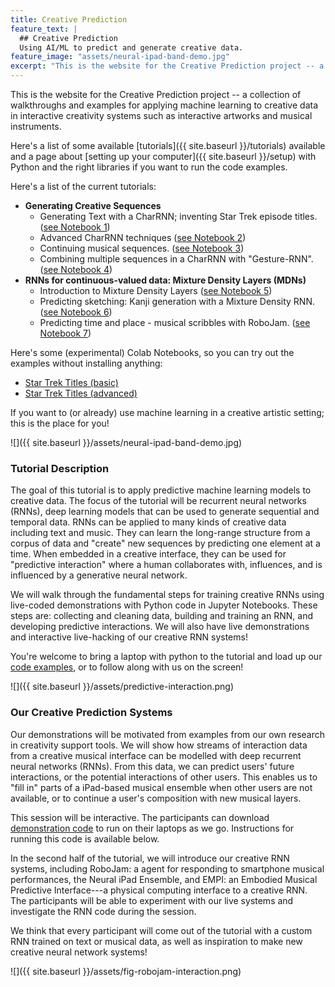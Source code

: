 ```yaml
---
title: Creative Prediction
feature_text: |
  ## Creative Prediction
  Using AI/ML to predict and generate creative data.
feature_image: "assets/neural-ipad-band-demo.jpg"
excerpt: "This is the website for the Creative Prediction project -- a collection of walkthroughs and examples for applying machine learning to creative data in interactive creativity systems such as interactive artworks and musical instruments."
---
```


This is the website for the Creative Prediction project -- a collection of walkthroughs and examples for applying machine learning to creative data in interactive creativity systems such as interactive artworks and musical instruments.

Here's a list of some available [tutorials]({{ site.baseurl }}/tutorials) available and a page about [setting up your computer]({{ site.baseurl }}/setup) with Python and the right libraries if you want to run the code examples.

Here's a list of the current tutorials:

- **Generating Creative Sequences**
    - Generating Text with a CharRNN; inventing Star Trek episode titles. ([see Notebook 1](https://github.com/cpmpercussion/creative-prediction/blob/master/notebooks/1-star-trek-titles-RNN-basic.ipynb))
    - Advanced CharRNN techniques ([see Notebook 2](https://github.com/cpmpercussion/creative-prediction/blob/master/notebooks/2-star-trek-titles-advanced.ipynb))
    - Continuing musical sequences. ([see Notebook 3](https://github.com/cpmpercussion/creative-prediction/blob/master/notebooks/3-zeldic-musical-RNN.ipynb))
    - Combining multiple sequences in a CharRNN with "Gesture-RNN". ([see Notebook 4](https://github.com/cpmpercussion/creative-prediction/blob/master/notebooks/4-gesture-rnn.ipynb))
- **RNNs for continuous-valued data: Mixture Density Layers (MDNs)**
    - Introduction to Mixture Density Layers ([see Notebook 5](https://github.com/cpmpercussion/creative-prediction/blob/master/notebooks/5-mdn-sine-prediction.ipynb))
    - Predicting sketching: Kanji generation with a Mixture Density RNN. ([see Notebook 6](https://github.com/cpmpercussion/creative-prediction/blob/master/notebooks/6-MDN-RNN-kanji-generation.ipynb))
    - Predicting time and place - musical scribbles with RoboJam. ([see Notebook 7](https://github.com/cpmpercussion/creative-prediction/blob/master/notebooks/7-MDN-Robojam-touch-generation.ipynb))

Here's some (experimental) Colab Notebooks, so you can try out the examples without installing anything:

- [Star Trek Titles (basic)](https://colab.research.google.com/drive/1msBQCXTL8xdzN4JANCytDY12vYU-q12O)
- [Star Trek Titles (advanced)](https://colab.research.google.com/drive/1JhL5iIcZuOFYeyhpEtwKI9P8ZgY6OWWF)

If you want to (or already) use machine learning in a creative artistic setting; this is the place for you!

![]({{ site.baseurl }}/assets/neural-ipad-band-demo.jpg)

### Tutorial Description

The goal of this tutorial is to apply predictive machine learning models to creative data. The focus of the tutorial will be recurrent neural networks (RNNs), deep learning models that can be used to generate sequential and temporal data. RNNs can be applied to many kinds of creative data including text and music. They can learn the long-range structure from a corpus of data and "create" new sequences by predicting one element at a time. When embedded in a creative interface, they can be used for "predictive interaction" where a human collaborates with, influences, and is influenced by a generative neural network.

We will walk through the fundamental steps for training creative RNNs using live-coded demonstrations with Python code in Jupyter Notebooks. These steps are: collecting and cleaning data, building and training an RNN, and developing predictive interactions. We will also have live demonstrations and interactive live-hacking of our creative RNN systems!

You're welcome to bring a laptop with python to the tutorial and load up our [code examples](https://github.com/cpmpercussion/creative-prediction/tree/master/notebooks), or to follow along with us on the screen!

![]({{ site.baseurl }}/assets/predictive-interaction.png)

### Our Creative Prediction Systems

Our demonstrations will be motivated from examples from our own research in creativity support tools. We will show how streams of interaction data from a creative musical interface can be modelled with deep recurrent neural networks (RNNs). From this data, we can predict users' future interactions, or the potential interactions of other users. This enables us to "fill in" parts of a iPad-based musical ensemble when other users are not available, or to continue a user's composition with new musical layers. 

This session will be interactive. The participants can download [demonstration code](https://github.com/cpmpercussion/creative-prediction/tree/master/notebooks) to run on their laptops as we go. Instructions for running this code is available below.

In the second half of the tutorial, we will introduce our creative RNN systems, including RoboJam: a agent for responding to smartphone musical performances, the Neural iPad Ensemble, and EMPI: an Embodied Musical Predictive Interface---a physical computing interface to a creative RNN. The participants will be able to experiment with our live systems and investigate the RNN code during the session.

We think that every participant will come out of the tutorial with a custom RNN trained on text or musical data, as well as inspiration to make new creative neural network systems!

![]({{ site.baseurl }}/assets/fig-robojam-interaction.png)
